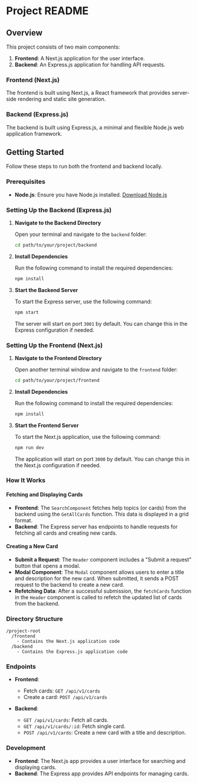 # Project README

## Overview

This project consists of two main components:

1. **Frontend**: A Next.js application for the user interface.
2. **Backend**: An Express.js application for handling API requests.

### Frontend (Next.js)

The frontend is built using Next.js, a React framework that provides server-side rendering and static site generation.

### Backend (Express.js)

The backend is built using Express.js, a minimal and flexible Node.js web application framework.

## Getting Started

Follow these steps to run both the frontend and backend locally.

### Prerequisites

- **Node.js**: Ensure you have Node.js installed. [Download Node.js](https://nodejs.org/)

### Setting Up the Backend (Express.js)

1. **Navigate to the Backend Directory**

   Open your terminal and navigate to the `backend` folder:

   ```bash
   cd path/to/your/project/backend
   ```

2. **Install Dependencies**

   Run the following command to install the required dependencies:

   ```bash
   npm install
   ```

3. **Start the Backend Server**

   To start the Express server, use the following command:

   ```bash
   npm start
   ```

   The server will start on port `3001` by default. You can change this in the Express configuration if needed.

### Setting Up the Frontend (Next.js)

1. **Navigate to the Frontend Directory**

   Open another terminal window and navigate to the `frontend` folder:

   ```bash
   cd path/to/your/project/frontend
   ```

2. **Install Dependencies**

   Run the following command to install the required dependencies:

   ```bash
   npm install
   ```

3. **Start the Frontend Server**

   To start the Next.js application, use the following command:

   ```bash
   npm run dev
   ```

   The application will start on port `3000` by default. You can change this in the Next.js configuration if needed.

### How It Works

#### Fetching and Displaying Cards

- **Frontend**: The `SearchComponent` fetches help topics (or cards) from the backend using the `GetAllCards` function. This data is displayed in a grid format.
- **Backend**: The Express server has endpoints to handle requests for fetching all cards and creating new cards.

#### Creating a New Card

- **Submit a Request**: The `Header` component includes a "Submit a request" button that opens a modal.
- **Modal Component**: The `Modal` component allows users to enter a title and description for the new card. When submitted, it sends a POST request to the backend to create a new card.
- **Refetching Data**: After a successful submission, the `fetchCards` function in the `Header` component is called to refetch the updated list of cards from the backend.

### Directory Structure

```
/project-root
  /frontend
    - Contains the Next.js application code
  /backend
    - Contains the Express.js application code
```

### Endpoints

- **Frontend**:

  - Fetch cards: `GET /api/v1/cards`
  - Create a card: `POST /api/v1/cards`

- **Backend**:
  - `GET /api/v1/cards`: Fetch all cards.
  - `GET /api/v1/cards/:id`: Fetch single card.
  - `POST /api/v1/cards`: Create a new card with a title and description.

### Development

- **Frontend**: The Next.js app provides a user interface for searching and displaying cards.
- **Backend**: The Express app provides API endpoints for managing cards.
